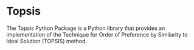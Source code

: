 # Topsis
The Topsis Python Package is a Python library that provides an implementation of the Technique for Order of Preference by Similarity to Ideal Solution (TOPSIS) method. 
